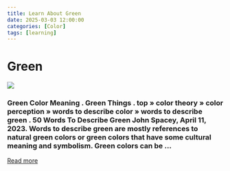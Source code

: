```yaml
---
title: Learn About Green
date: 2025-03-03 12:00:00
categories: [Color]
tags: [learning]
---
```


# Green
![](https://wallpapercave.com/wp/6MiPJhX.jpg)

### Green Color Meaning . Green Things . top » color theory » color perception » words to describe color » words to describe green . 50 Words To Describe Green John Spacey, April 11, 2023. Words to describe green are mostly references to natural green colors or green colors that have some cultural meaning and symbolism. Green colors can be ...
[Read more](https://simplicable.com/colors/words-to-describe-green)
    